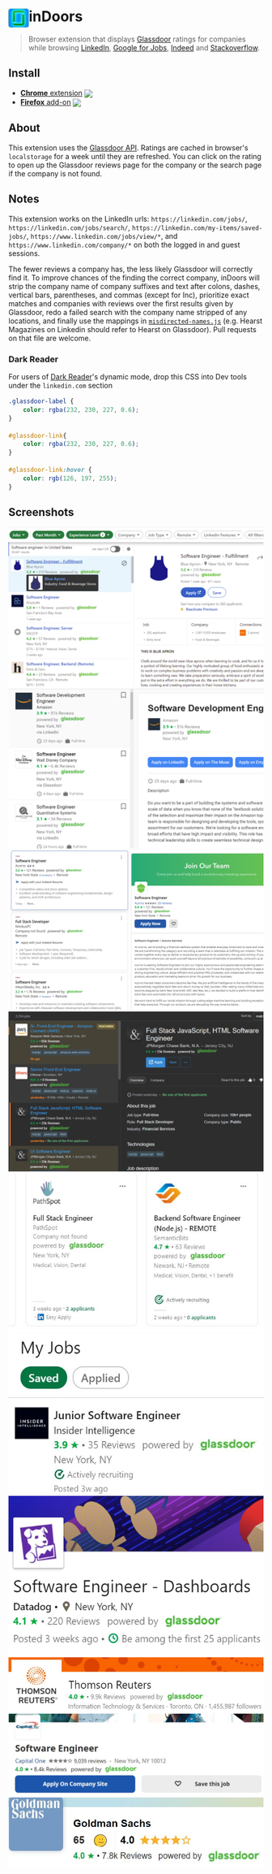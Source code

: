 # <img src="src/icon/icon48.png" width="40" align="left"> inDoors

> Browser extension that displays [Glassdoor] ratings for companies while browsing [LinkedIn], [Google for Jobs], [Indeed] and [Stackoverflow].

## Install

- [**Chrome** extension][link-chrome] [<img valign="middle" src="https://img.shields.io/chrome-web-store/v/eapcedpgnlmgkigiieacngkpdjikfgci.svg?label=%20">][link-chrome]
- [**Firefox** add-on][link-firefox] [<img valign="middle" src="https://img.shields.io/amo/v/indoors.svg?label=%20">][link-firefox]

## About

This extension uses the [Glassdoor API]. Ratings are cached in browser's `localstorage` for a week until they are refreshed. You can click on the rating to open up the Glassdoor reviews page for the company or the search page if the company is not found.

## Notes
This extension works on the LinkedIn urls: `https://linkedin.com/jobs/`, `https://linkedin.com/jobs/search/`, `https://linkedin.com/my-items/saved-jobs/`, `https://www.linkedin.com/jobs/view/*`, and `https://www.linkedin.com/company/*` on both the logged in and guest sessions.

The fewer reviews a company has, the less likely Glassdoor will correctly find it. To improve chances of the finding the correct company, inDoors will strip the company name of company suffixes and text after colons, dashes, vertical bars, parentheses, and commas (except for Inc), prioritize exact matches and companies with reviews over the first results given by Glassdoor, redo a failed search with the company name stripped of any locations, and finally use the mappings in [`misdirected-names.js`](https://github.com/CalvinWu4/inDoors/blob/master/src/js/misdirected-names.js) (e.g. Hearst Magazines on Linkedin should refer to Hearst on Glassdoor). Pull requests on that file are welcome.


### Dark Reader

For users of [Dark Reader](https://github.com/darkreader/darkreader)'s dynamic mode, drop this CSS into Dev tools under the `linkedin.com` section

```css
.glassdoor-label {
    color: rgba(232, 230, 227, 0.6);
}

#glassdoor-link{
    color: rgba(232, 230, 227, 0.6);
}

#glassdoor-link:hover {
    color: rgb(126, 197, 255);
}
```


## Screenshots
![Screenshot](images/linkedin-jobssearch.png)
![Screenshot](images/googleforjobs.png)
![Screenshot](images/indeed-jobs.png)
![Screenshot](images/stackoverflow.png)
![Screenshot](images/linkedin-jobs.png)
![Screenshot](images/linkedin-savedjobs.png)
![Screenshot](images/linkedin-jobsview.png)
![Screenshot](images/linkedin-company.png)
![Screenshot](images/indeed-viewjob.png)
![Screenshot](images/indeed-cmp.png)

[link-chrome]: https://chrome.google.com/webstore/detail/indoors-glassdoor-integra/eapcedpgnlmgkigiieacngkpdjikfgci?hl=en&authuser=0 "Version published on Chrome Web Store"
[link-firefox]: https://addons.mozilla.org/en-US/firefox/addon/indoors/ "Version published on Mozilla Add-ons"

[Glassdoor]: https://www.glassdoor.com/
[LinkedIn]: https://www.linkedin.com/
[Google for Jobs]: https://www.google.com/search?q=jobs+near+me&ibp=htl;jobs
[Indeed]: https://www.indeed.com/
[Stackoverflow]: https://www.stackoverflow.com/jobs
[Glassdoor API]: http://www.glassdoor.com/api/index.htm
